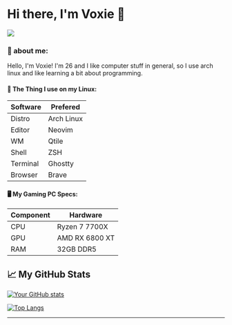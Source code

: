 # Hi there, I'm Voxie 👋

<img src="https://w.wallhaven.cc/full/3q/wallhaven-3q95d3.png">

### 🚀 about me:
Hello, I'm Voxie! I'm 26 and I like computer stuff in general, so I use arch linux and like learning a bit about programming.

#### :penguin: The Thing I use on my Linux:
| Software | Prefered |
|---|---|
| Distro | Arch Linux |
| Editor | Neovim |
| WM | Qtile |
| Shell | ZSH |
| Terminal | Ghostty |
| Browser | Brave |

#### 🖥️ My Gaming PC Specs:
| Component | Hardware |
|---|---|
| CPU | Ryzen 7 7700X |
| GPU | AMD RX 6800 XT |
| RAM | 32GB DDR5 |

## 📈 My GitHub Stats

[![Your GitHub stats](https://github-readme-stats.vercel.app/api?username=voxie12&show_icons=true&theme=radical)](https://github.com/voxie12)

[![Top Langs](https://github-readme-stats.vercel.app/api/top-langs/?username=voxie12&layout=compact&theme=radical)](https://github.com/voxie12)

---
